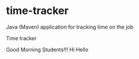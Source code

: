 # time-tracker
Java (Maven) application for tracking time on the job

Time tracker

Good Morning Students!!!
Hi
Hello
